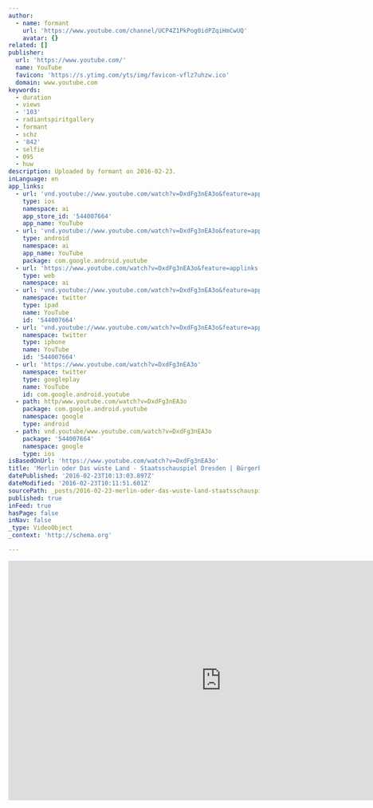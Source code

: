```yaml
---
author:
  - name: formant
    url: 'https://www.youtube.com/channel/UCP4Z1PkPog0idPZqiHmCwUQ'
    avatar: {}
related: []
publisher:
  url: 'https://www.youtube.com/'
  name: YouTube
  favicon: 'https://s.ytimg.com/yts/img/favicon-vflz7uhzw.ico'
  domain: www.youtube.com
keywords:
  - duration
  - views
  - '103'
  - radiantspiritgallery
  - formant
  - schz
  - '842'
  - selfie
  - 095
  - huw
description: Uploaded by formant on 2016-02-23.
inLanguage: en
app_links:
  - url: 'vnd.youtube://www.youtube.com/watch?v=DxdFg3nEA3o&feature=applinks'
    type: ios
    namespace: ai
    app_store_id: '544007664'
    app_name: YouTube
  - url: 'vnd.youtube://www.youtube.com/watch?v=DxdFg3nEA3o&feature=applinks'
    type: android
    namespace: ai
    app_name: YouTube
    package: com.google.android.youtube
  - url: 'https://www.youtube.com/watch?v=DxdFg3nEA3o&feature=applinks'
    type: web
    namespace: ai
  - url: 'vnd.youtube://www.youtube.com/watch?v=DxdFg3nEA3o&feature=applinks'
    namespace: twitter
    type: ipad
    name: YouTube
    id: '544007664'
  - url: 'vnd.youtube://www.youtube.com/watch?v=DxdFg3nEA3o&feature=applinks'
    namespace: twitter
    type: iphone
    name: YouTube
    id: '544007664'
  - url: 'https://www.youtube.com/watch?v=DxdFg3nEA3o'
    namespace: twitter
    type: googleplay
    name: YouTube
    id: com.google.android.youtube
  - path: http/www.youtube.com/watch?v=DxdFg3nEA3o
    package: com.google.android.youtube
    namespace: google
    type: android
  - path: vnd.youtube/www.youtube.com/watch?v=DxdFg3nEA3o
    package: '544007664'
    namespace: google
    type: ios
isBasedOnUrl: 'https://www.youtube.com/watch?v=DxdFg3nEA3o'
title: 'Merlin oder Das wüste Land - Staatsschauspiel Dresden | Bürgerbühne'
datePublished: '2016-02-23T10:13:03.897Z'
dateModified: '2016-02-23T10:11:51.601Z'
sourcePath: _posts/2016-02-23-merlin-oder-das-wuste-land-staatsschauspiel-dresden-or-burg.md
published: true
inFeed: true
hasPage: false
inNav: false
_type: VideoObject
_context: 'http://schema.org'

---
```

<iframe src="https://cdn.embedly.com/widgets/media.html?src=https%3A%2F%2Fwww.youtube.com%2Fembed%2FDxdFg3nEA3o%3Ffeature%3Doembed&amp;url=https%3A%2F%2Fwww.youtube.com%2Fwatch%3Fv%3DDxdFg3nEA3o&amp;image=https%3A%2F%2Fi.ytimg.com%2Fvi%2FDxdFg3nEA3o%2Fhqdefault.jpg&amp;key=b7d04c9b404c499eba89ee7072e1c4f7&amp;type=text%2Fhtml&amp;schema=youtube" width="854" height="480" scrolling="no" frameborder="0" allowfullscreen="allowfullscreen" style=""></iframe>